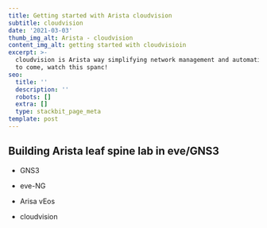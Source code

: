 ```yaml
---
title: Getting started with Arista cloudvision
subtitle: cloudvision
date: '2021-03-03'
thumb_img_alt: Arista - cloudvision
content_img_alt: getting started with cloudvisioin
excerpt: >-
  cloudvision is Arista way simplifying network management and automation. More
  to come, watch this spanc!
seo:
  title: ''
  description: ''
  robots: []
  extra: []
  type: stackbit_page_meta
template: post
---
```

## Building Arista leaf spine lab in eve/GNS3

*   GNS3

*   eve-NG

*   Arisa vEos

*   cloudvision
